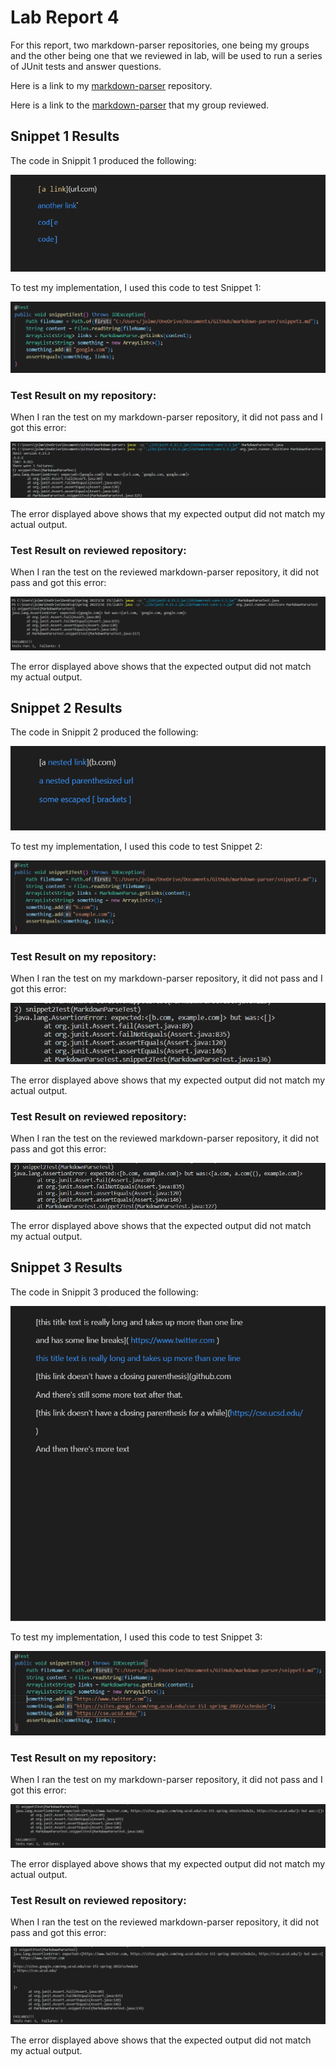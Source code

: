 # Lab Report 4
For this report, two markdown-parser repositories, one being my groups and the other being one that we reviewed in lab, will be used to run a series of JUnit tests and answer questions.

Here is a link to my  [markdown-parser](https://github.com/molmedo3/markdown-parser) repository.

Here is a link to the [markdown-parser](https://github.com/richmass1/markdown-parser) that my group reviewed.

## Snippet 1 Results

The code in Snippit 1 produced the following:

![image](labReport4Images\snippet1Prev.png)

To test my implementation, I used this code to test Snippet 1:

![image](labReport4Images\snippet1Test.png)

### Test Result on my repository:

When I ran the test on my markdown-parser repository, it did not pass and I got this error:

![image](labReport4Images\snippet1TestResult.png)

The error displayed above shows that my expected output did not match my actual output.

### Test Result on reviewed repository:

When I ran the test on the reviewed markdown-parser repository, it did not pass and got this error:

![image](labReport4Images\snippet1ReviewedTestResult.png)

The error displayed above shows that the expected output did not match my actual output.

## Snippet 2 Results

The code in Snippit 2 produced the following:

![image](labReport4Images\snippet2Prev.png)

To test my implementation, I used this code to test Snippet 2:

![image](labReport4Images\snippet2Test.png)

### Test Result on my repository:

When I ran the test on my markdown-parser repository, it did not pass and I got this error:

![image](labReport4Images\snippet2TestResults.png)

The error displayed above shows that my expected output did not match my actual output.

### Test Result on reviewed repository:

When I ran the test on the reviewed markdown-parser repository, it did not pass and got this error:

![image](labReport4Images\snippet2ReviewTestResults.png)

The error displayed above shows that the expected output did not match my actual output.

## Snippet 3 Results

The code in Snippit 3 produced the following:

![image](labReport4Images\snippet3Prev.png)

To test my implementation, I used this code to test Snippet 3:

![image](labReport4Images\snippet3Test.png)

### Test Result on my repository:

When I ran the test on my markdown-parser repository, it did not pass and I got this error:

![image](labReport4Images\snippet3TestResults.png)

The error displayed above shows that my expected output did not match my actual output.

### Test Result on reviewed repository:

When I ran the test on the reviewed markdown-parser repository, it did not pass and got this error:

![image](labReport4Images\snippet3ReviewTestResults.png)

The error displayed above shows that the expected output did not match my actual output.








